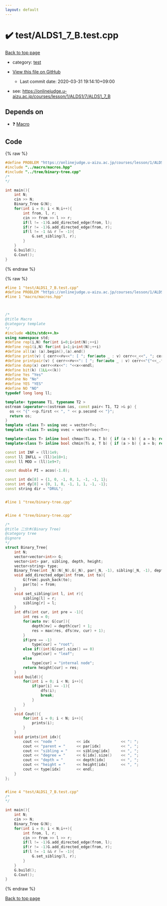 ```yaml
---
layout: default
---
```


<!-- mathjax config similar to math.stackexchange -->
<script type="text/javascript" async
  src="https://cdnjs.cloudflare.com/ajax/libs/mathjax/2.7.5/MathJax.js?config=TeX-MML-AM_CHTML">
</script>
<script type="text/x-mathjax-config">
  MathJax.Hub.Config({
    TeX: { equationNumbers: { autoNumber: "AMS" }},
    tex2jax: {
      inlineMath: [ ['$','$'] ],
      processEscapes: true
    },
    "HTML-CSS": { matchFontHeight: false },
    displayAlign: "left",
    displayIndent: "2em"
  });
</script>

<script type="text/javascript" src="https://cdnjs.cloudflare.com/ajax/libs/jquery/3.4.1/jquery.min.js"></script>
<script src="https://cdn.jsdelivr.net/npm/jquery-balloon-js@1.1.2/jquery.balloon.min.js" integrity="sha256-ZEYs9VrgAeNuPvs15E39OsyOJaIkXEEt10fzxJ20+2I=" crossorigin="anonymous"></script>
<script type="text/javascript" src="../../assets/js/copy-button.js"></script>
<link rel="stylesheet" href="../../assets/css/copy-button.css" />


# :heavy_check_mark: test/ALDS1_7_B.test.cpp

<a href="../../index.html">Back to top page</a>

* category: <a href="../../index.html#098f6bcd4621d373cade4e832627b4f6">test</a>
* <a href="{{ site.github.repository_url }}/blob/master/test/ALDS1_7_B.test.cpp">View this file on GitHub</a>
    - Last commit date: 2020-03-31 19:14:10+09:00


* see: <a href="https://onlinejudge.u-aizu.ac.jp/courses/lesson/1/ALDS1/7/ALDS1_7_B">https://onlinejudge.u-aizu.ac.jp/courses/lesson/1/ALDS1/7/ALDS1_7_B</a>


## Depends on

* :question: <a href="../../library/macro/macros.hpp.html">Macro</a>


## Code

<a id="unbundled"></a>
{% raw %}
```cpp
#define PROBLEM "https://onlinejudge.u-aizu.ac.jp/courses/lesson/1/ALDS1/7/ALDS1_7_B"
#include "../macro/macros.hpp"
#include "../tree/binary-tree.cpp"
/*
*/

int main(){
    int N;
    cin >> N;
    Binary_Tree G(N);
    for(int i = 0; i < N;i++){
        int from, l, r;
        cin >> from >> l >> r;
        if(l != -1)G.add_directed_edge(from, l);
        if(r != -1)G.add_directed_edge(from, r);
        if(l != -1 && r != -1){
            G.set_sibling(l, r);
        }
    }
    G.build();
    G.Cout();
}
```
{% endraw %}

<a id="bundled"></a>
{% raw %}
```cpp
#line 1 "test/ALDS1_7_B.test.cpp"
#define PROBLEM "https://onlinejudge.u-aizu.ac.jp/courses/lesson/1/ALDS1/7/ALDS1_7_B"
#line 1 "macro/macros.hpp"



/*
@title Macro
@category template
*/
#include <bits/stdc++.h>
using namespace std;
#define rep(i,N) for(int i=0;i<int(N);++i)
#define rep1(i,N) for(int i=1;i<int(N);++i)
#define all(a) (a).begin(),(a).end()
#define print(v) { cerr<<#v<<": [ "; for(auto _ : v) cerr<<_<<", "; cerr<<"]"<<endl; }
#define printpair(v) { cerr<<#v<<": [ "; for(auto _ : v) cerr<<"{"<<_.first<<","<<_.second<<"}"<<", "; cerr<<"]"<<endl; }
#define dump(x) cerr<<#x<<": "<<x<<endl;
#define bit(k) (1LL<<(k))
#define Yes "Yes"
#define No "No"
#define YES "YES"
#define NO "NO"
typedef long long ll;

template< typename T1, typename T2 >
ostream &operator<<(ostream &os, const pair< T1, T2 >& p) {
  os << "{" <<p.first << ", " << p.second << "}";
  return os;
}
template <class T> using vec = vector<T>;
template <class T> using vvec = vector<vec<T>>;

template<class T> inline bool chmax(T& a, T b) { if (a < b) { a = b; return true; } return false; }
template<class T> inline bool chmin(T& a, T b) { if (a > b) { a = b; return true; } return false; }

const int INF = (ll)1e9;
const ll INFLL = (ll)1e18+1;
const ll MOD = (ll)1e9+7;

const double PI = acos(-1.0);

const int dx[8] = {1, 0, -1, 0, 1, -1, -1, 1};
const int dy[8] = {0, 1, 0, -1, 1, 1, -1, -1};
const string dir = "DRUL";


#line 1 "tree/binary-tree.cpp"


#line 4 "tree/binary-tree.cpp"

/*
@title 二分木(Binary Tree)
@category tree
@ignore
*/
struct Binary_Tree{
    int N;
    vector<vector<int>> G;
    vector<int> par, sibling, depth, height;
    vector<string> type;
    Binary_Tree(int _N):N(_N),G(_N), par(_N, -1), sibling(_N, -1), depth(_N,0),height(_N), type(_N){}
    void add_directed_edge(int from, int to){
        G[from].push_back(to);
        par[to] = from;
    }
    void set_sibling(int l, int r){
        sibling[l] = r;
        sibling[r] = l;
    }
    int dfs(int cur, int pre = -1){
        int res = 0;
        for(auto nv: G[cur]){
            depth[nv] = depth[cur] + 1;
            res = max(res, dfs(nv, cur) + 1);
        }
        if(pre == -1)
            type[cur] = "root";
        else if((int)G[cur].size() == 0)
            type[cur] = "leaf";
        else
            type[cur] = "internal node";
        return height[cur] = res;
    }
    void build(){
        for(int i = 0; i < N; i++){
            if(par[i] == -1){
                dfs(i);
                break;
            }
        }
    }
    void Cout(){
        for(int i = 0; i < N; i++){
            prints(i);
        }
    }
    void prints(int idx){
        cout << "node "         << idx              << ": ";
        cout << "parent = "     << par[idx]         << ", ";
        cout << "sibling = "    << sibling[idx]     << ", ";
        cout << "degree = "     << G[idx].size()    << ", "; 
        cout << "depth = "      << depth[idx]       << ", ";
        cout << "height = "     << height[idx]      << ", ";
        cout << type[idx]       << endl;
    }
};


#line 4 "test/ALDS1_7_B.test.cpp"
/*
*/

int main(){
    int N;
    cin >> N;
    Binary_Tree G(N);
    for(int i = 0; i < N;i++){
        int from, l, r;
        cin >> from >> l >> r;
        if(l != -1)G.add_directed_edge(from, l);
        if(r != -1)G.add_directed_edge(from, r);
        if(l != -1 && r != -1){
            G.set_sibling(l, r);
        }
    }
    G.build();
    G.Cout();
}

```
{% endraw %}

<a href="../../index.html">Back to top page</a>

